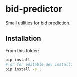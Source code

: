 # bid-predictor

Small utilities for bid prediction.

## Installation
From this folder:

```bash
pip install .
# or for editable dev install:
pip install -e .
